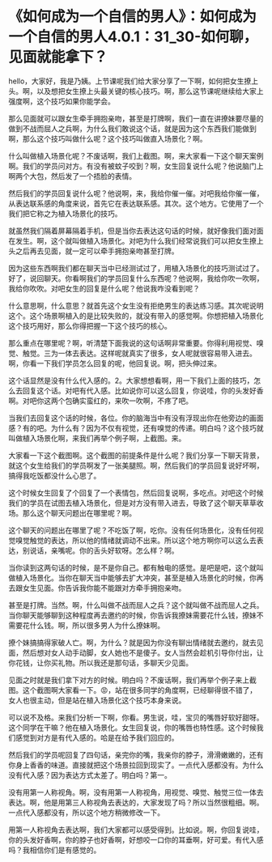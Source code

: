 # 《如何成为一个自信的男人》：如何成为一个自信的男人4.0.1：31_30-如何聊，见面就能拿下？

hello，大家好，我是乃姨。上节课呢我们给大家分享了一下啊，如何把女生撩上头。啊，以及想把女生撩上头最关键的核心技巧。啊，那么这节课呢继续给大家上强度啊，这个技巧如果你能学会。

那么见面就可以跟女生牵手拥抱亲吻，甚至是打牌啊，我们一直在讲撩妹要尽量的做到不战而屈人之兵啊，为什么我们敢说这个话，就是因为这个东西我们能做到啊，那么这个技巧叫做什么呢？这个技巧叫做直入场景化？啊。

什么叫做植入场景化呢？不废话啊，我们上截图。啊，来大家看一下这个聊天案例啊。我们的学员问对方。有没有被蚊子咬到？啊，女生回复说什么呢？他说脑门上啊两个大包，然后发了一个捂脸的表情。

然后我们的学员回复说什么呢？他说啊，来，我给你催一催。对吧我给你催一催，从表达联系感的角度来说，首先它在表达联系感。其次。这个地方。它使用了一个我们把它称之为植入场景化的技巧。

就虽然我们隔着屏幕隔着手机，但是当你去表达这句话的时候，就好像我们面对面在发生。啊，这个就叫做植入场景化。对吧为什么我们经常说我们可以把女生撩上头之后再去见面，就一定可以牵手拥抱亲吻甚至打牌。

因为这些东西啊我们都在聊天当中已经测试过了，用植入场景化的技巧测试过了。好了，说回聊天。你看啊我们的学员回复什么东西呢？他说啊，我给你吹一吹啊，我给你吹吹。对吧女生的回复是什么呢？他说我咋没看到呢？

什么意思啊，什么意思？就首先这个女生没有拒绝男生的表达练习感。其次呢说明这个。这个场景啊植入的是比较失败的，就没有带入的感觉啊。你想把植入场景化这个技巧用好，那么你得把握一下这个技巧的核心。

那么重点在哪里呢？啊，听清楚下面我说的这句话啊非常重要。你得利用视觉、嗅觉、触觉。三为一体去表达。这样呢就真实了很多，女人呢就很容易带入进去。啊，你看一下我们学员怎么回复的呢，他回复说。啊，把头伸过来。

这个话显然是没有什么代入感的。2。大家想想看啊，用一下我们上面的技巧，怎么去回复这个话。对吧有代入感。比如说你可以这么回复，你说哇，你的头发好香啊。对吧你这两个包确实蛮红的，来吹一吹啊，不疼了吧。

当我们去回复这个话的时候，各位。你的脑海当中有没有浮现出你在他旁边的画面感？有的吧。为什么有？因为不仅有视觉，还有嗅觉的传递。明白吗？这个技巧就叫做植入场景化啊，来我们再举个例子啊，上截图。来。

大家看一下这个截图啊。这个截图的前提条件是什么呢？我们分享一下聊天背景，就这个女生给我们的学员啊发了一张美腿照。啊，然后我们的学员回复说好坏啊，搞得我吃饭都没什么心思了。

这个时候女生回复了个回复了一个表情包，然后回复说啊，多吃点。对吧这个时候我们的学员在试图去植入场景化，但是对方没有带入进去，导致了这个聊天草草收场。那么这个聊天问题出在哪里呢？啊。

这个聊天的问题出在哪里了呢？不吃饭了啊，吃你。没有任何场景化，没有任何视觉嗅觉触觉的表达，所以他的情绪就调动不出来。所以这个地方啊你可以这么去表达，别说话，亲嘴呢。你的舌头好软呀。怎么样？啊。

当你读到这两句话的时候，是不是你自己。都有触电的感觉。是吧是吧，这个就叫做植入场景化。当你在聊天当中能够去扩大冲突，甚至是植入场景化的时候，你再去跟女生见面。你告诉我你能不能跟对方牵手拥抱亲吻。

甚至是打牌。当然。啊，什么叫做不战而屈人之兵？这个就叫做不战而屈人之兵。当你聊天能够聊到这种程度再去邀约的时候，你告诉我撩妹需要花什么钱，撩妹不需要花什么钱。啊，所以很多男人为什么撩妹啊。

撩个妹搞搞得家破人亡。啊，为什么？就是因为你没有聊出情绪就去邀约，就去见面，然后想对女人动手动脚，女人她也不是傻子。女人当然会趁机引导你付出，让你花钱，让你买礼物。所以我还是那句话，多聊天少见面。

见面之时就是我们拿下对方的时候。明白吗？不废话啊，我们再举个例子来上截图。这个截图啊大家看一下。😡，站在很多同学的角度啊，已经聊得很不错了，女人也很主动，但是站在植入场景化这个技巧本身来说。

可以说不及格。来我们分析一下啊，你看。男生说，哇，宝贝的嘴唇好软好甜呀。这个同学在干嘛？他在植入场景化。女生回复说，你的嘴唇也特性感。这个时候我们感觉到对方是有代入感的。哈是在给予我们回应的。

然后我们的学员呢回复了四句话，亲完你的嘴，我亲你的脖子，滑滑嫩嫩的，还有你身上香香的味道。直接就把这个场景拉回到现实了。一点代入感都没有。为什么没有代入感？因为表达方式太差了。明白吗？第一。

没有用第一人称视角。啊，没有用第一人称视角，用视觉、嗅觉、触觉三位一体去表达。啊，他是用第三人称视角去表达的，大家发现了吗？所以当然很粗细。啊。一点代入感都没有，所以这个地方稍微修改一下。

用第一人称视角去表达啊，我们大家都可以感受得到。比如说。啊，你回复说哇，你的头发好香啊，你的脖子也好香啊，好想咬一口你的耳垂啊，好可爱。有代入感吗？我相信你们是有感觉的。

